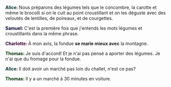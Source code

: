 <span style="color:#033; font-weight: bold">Alice: </span> Nous préparons des
légumes tels que le concombre, la carotte et même le brocolli si on le cuit au
point croustillant et on les déguste avec des veloutés de lentilles, de
poireaux, et de courgettes.

<span style="color:#003; font-weight: bold">Samuel: </span> C'est la première
fois que j'entends les mots légumes et croustillants dans la même phrase.

<span style="color:#303; font-weight: bold">Charlotte: </span> À mon avis, la
fondue **se marie mieux avec** la montagne.

<span style="color:#030; font-weight: bold">Thomas: </span> Je suis d'accord!
Et je n'ai pas pensé a aporter des légumes. Je n'ai que du fromage pour la
fondue.

<span style="color:#033; font-weight: bold">Alice: </span> Il doit avoir un
marché pas loin du challet, n'est ce pas?

<span style="color:#030; font-weight: bold">Thomas: </span> Il y a un marché à
30 minutes en voiture.
